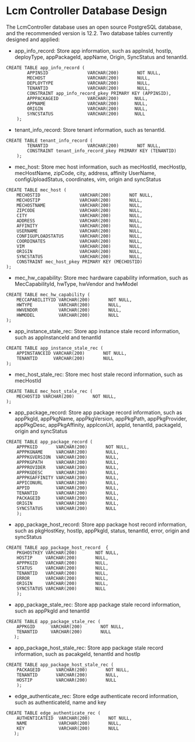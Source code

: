 Lcm Controller Database Design
===============
The LcmController database uses an open source PostgreSQL database, and the recommended version is 12.2. Two database
 tables currently designed and applied:
                                    
- app_info_record: Store app information, such as appInsId, hostIp, deployType, appPackageId, appName, Origin,
 SyncStatus and tenantId.
```
CREATE TABLE app_info_record (
    	APPINSID               VARCHAR(200)       NOT NULL,
    	MECHOST                VARCHAR(200)       NULL,
    	DEPLOYTYPE             VARCHAR(200)       NULL,
    	TENANTID               VARCHAR(200)       NULL,
    	CONSTRAINT app_info_record_pkey PRIMARY KEY (APPINSID),
        APPPACKAGEID           VARCHAR(200)      NULL,
        APPNAME                VARCHAR(200)      NULL,
        ORIGIN                 VARCHAR(200)      NULL,
        SYNCSTATUS             VARCHAR(200)      NULL
    );
```
- tenant_info_record: Store tenant information, such as tenantId.
```
CREATE TABLE tenant_info_record (
    	TENANTID               VARCHAR(200)       NOT NULL,
    	CONSTRAINT tenant_info_record_pkey PRIMARY KEY (TENANTID)
    );
```
- mec_host: Store mec host information, such as mecHostId, mecHostIp, mecHostName, zipCode, city, address, affinity
 UserName, configUploadStatus, coordinates, vim, origin and syncStatus
```
CREATE TABLE mec_host (
	MECHOSTID               VARCHAR(200)       NOT NULL,
	MECHOSTIP               VARCHAR(200)       NULL,
	MECHOSTNAME             VARCHAR(200)       NULL,
	ZIPCODE                 VARCHAR(200)       NULL,
	CITY                    VARCHAR(200)       NULL,
	ADDRESS                 VARCHAR(200)       NULL,
	AFFINITY                VARCHAR(200)       NULL,
	USERNAME                VARCHAR(200)       NULL,
	CONFIGUPLOADSTATUS      VARCHAR(200)       NULL,
	COORDINATES             VARCHAR(200)       NULL,
	VIM                     VARCHAR(200)       NULL,
	ORIGIN                  VARCHAR(200)       NULL,
	SYNCSTATUS              VARCHAR(200)       NULL,
    CONSTRAINT mec_host_pkey PRIMARY KEY (MECHOSTID)	
);
```
- mec_hw_capability: Store mec hardware capability information, such as MecCapabilityId, hwType, hwVendor and hwModel
```
CREATE TABLE mec_hw_capability (
	MECCAPABILITYID VARCHAR(200)       NOT NULL,
	HWTYPE          VARCHAR(200)       NULL,
	HWVENDOR        VARCHAR(200)       NULL,
	HWMODEL         VARCHAR(200)       NULL
);
```
- app_instance_stale_rec: Store app instance stale record information, such as appInstanceId and tenantId
```
CREATE TABLE app_instance_stale_rec (
	APPINSTANCEID VARCHAR(200)       NOT NULL,
	TENANTID      VARCHAR(200)       NULL
);
```
- mec_host_stale_rec: Store mec host stale record information, such as mecHostId
```
CREATE TABLE mec_host_stale_rec (
	MECHOSTID VARCHAR(200)       NOT NULL,
);
```
- app_package_record: Store app package record information, such as appPkgId, appPkgName, appPkgVersion, appPkgPath,
  appPkgProvider, appPkgDesc, appPkgAffinity, appIconUrl, appId, tenantId, packageId, origin and syncStatus
```  
CREATE TABLE app_package_record (
	APPPKGID       VARCHAR(200)       NOT NULL,
	APPPKGNAME     VARCHAR(200)       NULL,
	APPPKGVERSION  VARCHAR(200)       NULL,
	APPPKGPATH     VARCHAR(200)       NULL,
	APPPROVIDER    VARCHAR(200)       NULL,
	APPPKGDESC     VARCHAR(200)       NULL,
	APPPKGAFFINITY VARCHAR(200)       NULL,
	APPICONURL     VARCHAR(200)       NULL,
	APPID          VARCHAR(200)       NULL,
	TENANTID       VARCHAR(200)       NULL,
	PACKAGEID      VARCHAR(200)       NULL,
	ORIGIN         VARCHAR(200)       NULL,
	SYNCSTATUS     VARCHAR(200)       NULL
	);
```
- app_package_host_record: Store app package host record information, such as pkgHostKey, hostIp, appPkgId, status, 
  tenantId, error, origin and syncStatus
```  
CREATE TABLE app_package_host_record  {
	PKGHOSTKEY VARCHAR(200)       NOT NULL,
	HOSTIP     VARCHAR(200)       NULL,
	APPPKGID   VARCHAR(200)       NULL,
	STATUS     VARCHAR(200)       NULL,
	TENANTID   VARCHAR(200)       NULL,
	ERROR      VARCHAR(200)       NULL,
	ORIGIN     VARCHAR(200)       NULL,
	SYNCSTATUS VARCHAR(200)       NULL
    );
```
- app_package_stale_rec: Store app package stale record information, such as appPkgId and tenantId
```
CREATE TABLE app_package_stale_rec (
	APPKGID      VARCHAR(200)       NOT NULL,
	TENANTID     VARCHAR(200)       NULL
   );
```
- app_package_host_stale_rec: Store app package stale record information, such as pacakgeId, tenantId and hostIp
```
CREATE TABLE app_package_host_stale_rec (
	PACKAGEID      VARCHAR(200)       NOT NULL,
	TENANTID       VARCHAR(200)       NULL,
	HOSTIP         VARCHAR(200)       NULL
    );
```
- edge_authenticate_rec: Store edge authenticate record information, such as authenticateId, name and key
```
CREATE TABLE edge_authenticate_rec (
	AUTHENTICATEID  VARCHAR(200)       NOT NULL,
	NAME            VARCHAR(200)       NULL,
	KEY             VARCHAR(200)       NULL
   );
```